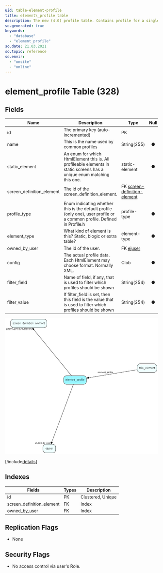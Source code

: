 ```yaml
---
uid: table-element-profile
title: element\_profile table
description: The new (4.0) profile table. Contains profile for a single Html-element. Connected through element_profile_link
so.generated: true
keywords:
  - "database"
  - "element_profile"
so.date: 21.03.2021
so.topic: reference
so.envir:
  - "onsite"
  - "online"
---
```


# element\_profile Table (328)

## Fields

| Name | Description | Type | Null |
|------|-------------|------|:----:|
|id|The primary key (auto-incremented)|PK| |
|name|This is the name used by common profiles|String(255)|&#x25CF;|
|static\_element|An enum for which HtmlElement this is. All profileable elements in static screens has a unique enum matching this one.|static-element|&#x25CF;|
|screen\_definition\_element|The id of the screen_definition_element.|FK [screen-definition-element](screen-definition-element.md)| |
|profile\_type|Enum indicating whether this is the default profile (only one), user profile or a common profile. Defined in Profile.h|profile-type|&#x25CF;|
|element\_type|What kind of element is this? Static, blogic or extra table?|element-type|&#x25CF;|
|owned\_by\_user|The id of the user.|FK [ejuser](ejuser.md)| |
|config|The actual profile data. Each HtmlElement may choose format. Normally XML.|Clob|&#x25CF;|
|filter\_field|Name of field, if any, that is used to filter which profiles should be shown|String(254)|&#x25CF;|
|filter\_value|If filter_field is set, then this field is the value that is used to filter which profiles should be shown|String(254)|&#x25CF;|


![element_profile table relationship diagram](./media/element_profile.png)

[!include[details](./includes/element-profile.md)]

## Indexes

| Fields | Types | Description |
|--------|-------|-------------|
|id |PK |Clustered, Unique |
|screen\_definition\_element |FK |Index |
|owned\_by\_user |FK |Index |

## Replication Flags

* None

## Security Flags

* No access control via user's Role.

